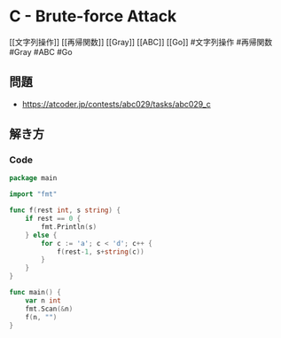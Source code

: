 # C - Brute-force Attack
[[文字列操作]] [[再帰関数]] [[Gray]] [[ABC]] [[Go]]
#文字列操作 #再帰関数 #Gray #ABC #Go 

## 問題
- https://atcoder.jp/contests/abc029/tasks/abc029_c

## 解き方
### Code
```go
package main

import "fmt"

func f(rest int, s string) {
	if rest == 0 {
		fmt.Println(s)
	} else {
		for c := 'a'; c < 'd'; c++ {
			f(rest-1, s+string(c))
		}
	}
}

func main() {
	var n int
	fmt.Scan(&n)
	f(n, "")
}
```
